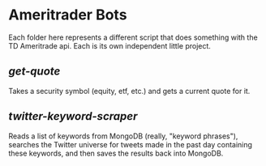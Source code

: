 # Ameritrader Bots

Each folder here represents a different script that does something with the TD Ameritrade api. Each is its own independent little project.

## _get-quote_

Takes a security symbol (equity, etf, etc.) and gets a current quote for it.

## _twitter-keyword-scraper_

Reads a list of keywords from MongoDB (really, "keyword phrases"), searches the Twitter universe for tweets made in the past day containing these keywords, and then saves the results back into MongoDB.
